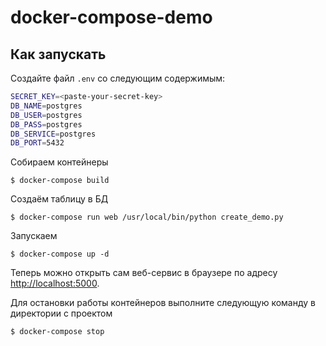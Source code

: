 # docker-compose-demo

## Как запускать
Создайте файл `.env` со следующим содержимым:
```bash
SECRET_KEY=<paste-your-secret-key>
DB_NAME=postgres
DB_USER=postgres
DB_PASS=postgres
DB_SERVICE=postgres
DB_PORT=5432
```

Собираем контейнеры
```shell
$ docker-compose build
```

Cоздаём таблицу в БД
```shell
$ docker-compose run web /usr/local/bin/python create_demo.py
```

Запускаем
```shell
$ docker-compose up -d
```

Теперь можно открыть сам веб-сервис в браузере по адресу <http://localhost:5000>.

Для остановки работы контейнеров выполните следующую команду в директории с проектом
```bash
$ docker-compose stop
```
